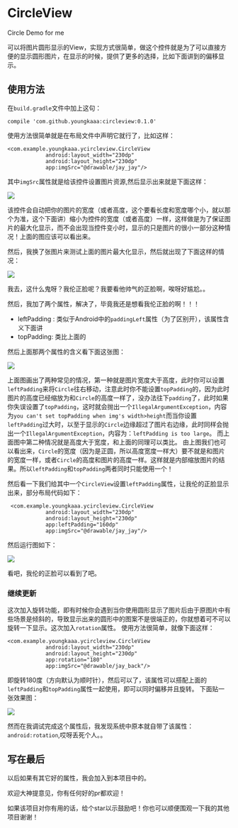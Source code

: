 # CircleView
Circle Demo for me

可以将图片圆形显示的View，实现方式很简单，做这个控件就是为了可以直接方便的显示圆形图片，在显示的时候，提供了更多的选择，比如下面讲到的偏移显示。

## 使用方法

在`build.gradle`文件中加上这句：

`compile 'com.github.youngkaaa:circleview:0.1.0'`



使用方法很简单就是在布局文件中声明它就行了，比如这样：

```
<com.example.youngkaaa.ycircleview.CircleView
            android:layout_width="230dp"
            android:layout_height="230dp"
            app:imgSrc="@drawable/jay_jay"/>
```

其中`imgSrc`属性就是给该控件设置图片资源,然后显示出来就是下面这样：

![](https://github.com/youngkaaa/CircleView/blob/master/app/pics/circle1.png)

该控件会自动把你的图片的宽度（或者高度，这个要看长度和宽度哪个小，就以那个为准，这个下面讲）缩小为控件的宽度（或者高度）一样，这样做是为了保证图片的最大化显示，而不会出现当控件变小时，显示的只是图片的很小一部分这种情况！上面的图应该可以看出来。

然后，我换了张图片来测试上面的图片最大化显示，然后就出现了下面这样的情况：

![](https://github.com/youngkaaa/CircleView/blob/master/app/pics/circle2.png)

我去，这什么鬼呀？我伦正脸呢？我要看他帅气的正脸啊，唉呀好尴尬。。

然后，我加了两个属性，解决了，毕竟我还是想看我伦正脸的啊！！！

*  leftPadding : 类似于Android中的`paddingLeft`属性（为了区别开），该属性含义下面讲
*  topPadding: 类比上面的

然后上面那两个属性的含义看下面这张图：

![](https://github.com/youngkaaa/CircleView/blob/master/app/pics/circle_guide.png)

上面图画出了两种常见的情况，第一种就是图片宽度大于高度，此时你可以设置`leftPadding`来将`Circle`往右移动，注意此时你不能设置`topPadding`的，因为此时图片的高度已经缩放为和`Circle`的高度一样了，没办法往下`padding`了，此时如果你失误设置了`topPadding`，这时就会抛出一个`IllegalArgumentException`，内容为`you can't set topPadding when img's width>height`而当你设置`leftPadding`过大时，以至于显示的`Circle`边缘超过了图片右边缘，此时同样会抛出一个`IllegalArgumentException`，内容为：`leftPadding is too large`。
而上面图中第二种情况就是高度大于宽度，和上面的同理可以类比。
由上图我们也可以看出来，`Circle`的宽度（因为是正圆，所以高度宽度一样大）要不就是和图片的宽度一样，或者`Circle`的高度和图片的高度一样。这样就是内部缩放图片的结果。所以`leftPadding`和`topPadding`两者同时只能使用一个！

然后看一下我们给其中一个`CircleView`设置`leftPadding`属性，让我伦的正脸显示出来，部分布局代码如下：

```
 <com.example.youngkaaa.ycircleview.CircleView
            android:layout_width="230dp"
            android:layout_height="230dp"
            app:leftPadding="160dp"
            app:imgSrc="@drawable/jay_jay"/>
```

然后运行图如下：

![](https://github.com/youngkaaa/CircleView/blob/master/app/pics/circle3.png)

看吧，我伦的正脸可以看到了吧。

### 继续更新

这次加入旋转功能，即有时候你会遇到当你使用圆形显示了图片后由于原图片中有些场景是倾斜的，导致显示出来的圆形中的图案不是很端正的，你就想着可不可以旋转一下显示。这次加入`rotation`属性。
使用方法很简单，就像下面这样：

```
<com.example.youngkaaa.ycircleview.CircleView
            android:layout_width="230dp"
            android:layout_height="230dp"
            app:rotation="180"
            app:imgSrc="@drawable/jay_back"/>
```

即旋转180度（方向默认为顺时针），然后可以了，该属性可以搭配上面的`leftPadding`和`topPadding`属性一起使用，即可以同时偏移并且旋转。
下面贴一张效果图：

![](https://github.com/youngkaaa/CircleView/blob/master/app/pics/circle_rotation.png)

然而在我调试完成这个属性后，我发现系统中原本就自带了该属性：`android:rotation`,哎呀丢死个人。。

## 写在最后

以后如果有其它好的属性，我会加入到本项目中的。

欢迎大神提意见，你有任何好的pr都欢迎！

如果该项目对你有用的话，给个star以示鼓励吧！你也可以顺便围观一下我的其他项目谢谢！
